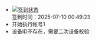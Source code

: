 - [![签到状态](https://github.com/p7wm/Cloud189-Actions/actions/workflows/main.yml/badge.svg?branch=main)](https://github.com/p7wm/Cloud189-Actions/actions/workflows/main.yml) <br> 签到时间：2025-07-10 00:49:23
- 开始执行帐号1
- 设备ID不存在，需要二次设备校验
